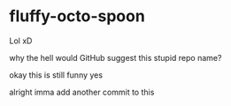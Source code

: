 # fluffy-octo-spoon

Lol xD

why the hell would GitHub suggest this stupid repo name?


okay this is still funny yes 

alright imma add another commit to this 
